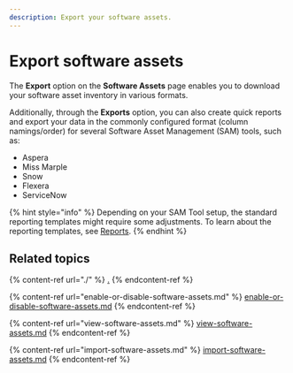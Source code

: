 ```yaml
---
description: Export your software assets.
---
```


# Export software assets

The **Export** option on the **Software Assets** page enables you to download your software asset inventory in various formats.&#x20;

Additionally, through the **Exports** option, you can also create quick reports and export your data in the commonly configured format (column namings/order) for several Software Asset Management (SAM) tools, such as:

* Aspera
* Miss Marple
* Snow
* Flexera
* ServiceNow

{% hint style="info" %}
Depending on your SAM Tool setup, the standard reporting templates might require some adjustments. To learn about the reporting templates, see [Reports](../../other-tools/reports/).
{% endhint %}

## Related topics

{% content-ref url="./" %}
[.](./)
{% endcontent-ref %}

{% content-ref url="enable-or-disable-software-assets.md" %}
[enable-or-disable-software-assets.md](enable-or-disable-software-assets.md)
{% endcontent-ref %}

{% content-ref url="view-software-assets.md" %}
[view-software-assets.md](view-software-assets.md)
{% endcontent-ref %}

{% content-ref url="import-software-assets.md" %}
[import-software-assets.md](import-software-assets.md)
{% endcontent-ref %}
